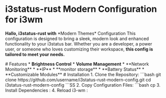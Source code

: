 # i3status-rust Modern Configuration for i3wm
<p>
<b>Hallo, i3status-rust with</b> *Modern Themes* Configuration  This configuration is designed to bring a sleek, modern look and enhanced functionality to your i3status bar. Whether you are a developer, a power user, or someone who loves customizing their workspace, <b>this config is tailored to meet your needs.</b>
</p>
# Features
  * <b>Brightness Control</b>
  * <b>Volume Management</b>
  * **Network Monitoring**
  * **IP**
  * **monitor storage**
  * **Battery Status**
  * **Customizable Modules**
# Installation
 1.  Clone the Repository:
```bash
  git clone https://github.com/username/i3status-rust-modern-config.git
   cd i3status-rust-modern-config
```SS
 2. Copy Configuration Files:
```bash
cp
 3. Install Dependencies : 
 4. Reload i3-wm :